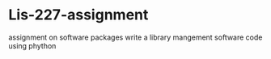# Lis-227-assignment
assignment on software packages write a library mangement software code using phython
